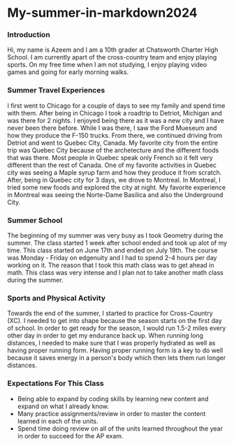 # My-summer-in-markdown2024


### Introduction

Hi, my name is Azeem and I am a 10th grader at Chatsworth Charter High School.
I am currently apart of the cross-country team and enjoy playing sports.
On my free time when I am not studying, I enjoy playing video games and going for early morning walks.

### Summer Travel Experiences

I first went to Chicago for a couple of days to see my family and spend time with them.
After being in Chicago I took a roadtrip to Detriot, Michigan and was there for 2 nights. 
I enjoyed being there as it was a new city and I have never been there before. 
While I was there, I saw the Ford Mueseum and how they produce the F-150 trucks. 
From there, we continued driving from Detriot and went to Quebec City, Canada. 
My favorite city from the entire trip was Quebec City because of the archetecture and the different foods that was there.
Most people in Quebec speak only French so it felt very different than the rest of Canada.
One of my favorite activities in Quebec city was seeing a Maple syrup farm and how they produce it from scratch.
After, being in Quebec city for 3 days, we drove to Montreal.
In Montreal, I tried some new foods and explored the city at night.
My favorite experience in Montreal was seeing the Norte-Dame Basilica and also the Underground City.

### Summer School

The beginning of my summer was very busy as I took Geometry during the summer.
The class started 1 week after school ended and took up alot of my time.
This class started on June 17th and ended on July 19th.
The course was Monday - Friday on edgenuity and I had to spend 2-4 hours per day working on it.
The reason that I took this math class was to get ahead in math.
This class was very intense and I plan not to take another math class during the summer.


### Sports and Physical Activity

Towards the end of the summer, I started to practice for Cross-Country (XC). 
I needed to get into shape because the season starts on the first day of school. 
In order to get ready for the season, I would run 1.5-2 miles every other day in order to get my endurance back up.
When running long distances, I needed to make sure that I was properly hydrated as well as having proper running form. 
Having proper running form is a key to do well because it saves energy in a person's body which then lets them run longer distances.


### Expectations For This Class

- Being able to expand by coding skills by learning new content and expand on what I already know. 
- Many practice assignments/review in order to master the content learned in each of the units.
- Spend time doing review on all of the units learned throughout the year in order to succeed for the AP exam.

  


